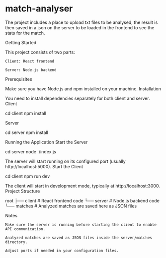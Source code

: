# match-analyser
The project includes a place to upload txt files to be analysed, the result is then saved in a json on the server to be loaded in the frontend to see the stats for the match.


Getting Started

This project consists of two parts:

    Client: React frontend

    Server: Node.js backend

Prerequisites

Make sure you have Node.js and npm installed on your machine.
Installation

You need to install dependencies separately for both client and server.
Client

cd client
npm install

Server

cd server
npm install

Running the Application
Start the Server

cd server
node ./index.js

The server will start running on its configured port (usually http://localhost:5000).
Start the Client

cd client
npm run dev

The client will start in development mode, typically at http://localhost:3000.
Project Structure

root
├── client     # React frontend code
└── server     # Node.js backend code
    └── matches  # Analyzed matches are saved here as JSON files

Notes

    Make sure the server is running before starting the client to enable API communication.

    Analyzed matches are saved as JSON files inside the server/matches directory.

    Adjust ports if needed in your configuration files.